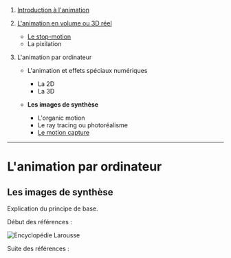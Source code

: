 1. [Introduction à l'animation](index.md)
1. [L'animation en volume ou 3D réel](envolume.md)

    - [Le stop-motion](stopmotion.md)
    - La pixilation
    
2. L'animation par ordinateur

    - L'animation et effets spéciaux numériques
    
        * La 2D
        * La 3D
        
    - **Les images de synthèse**    
        * L'organic motion
        * Le ray tracing ou photoréalisme
        * [Le motion capture](motioncapture.md)
        
------------------------------------------------------

# L'animation par ordinateur

## Les images de synthèse

Explication du principe de base.

Début des références :

![Encyclopédie Larousse](images/imgsynthèse.JPG "Les principes du traitement et de la synthèse d’images")

Suite des références :
